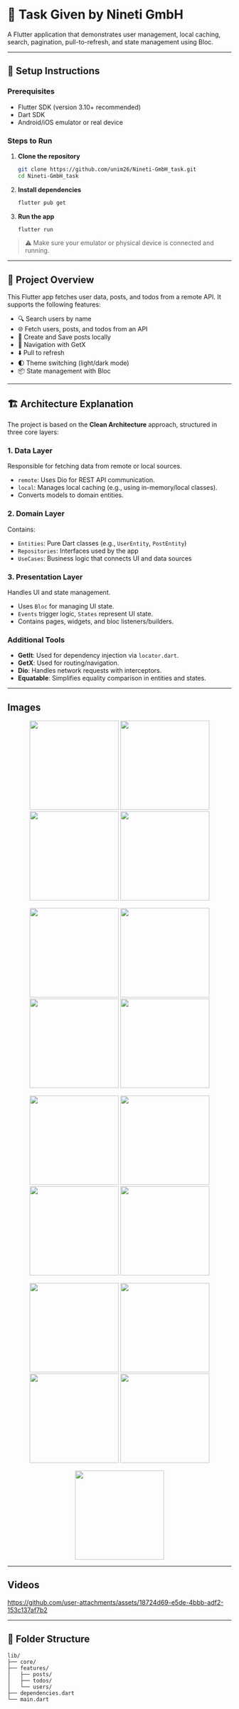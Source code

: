 
# 🧠 Task Given by Nineti GmbH

A  Flutter application that demonstrates user management, local caching, search, pagination, pull-to-refresh, and state management using Bloc.

---

## 🚀 Setup Instructions

### Prerequisites

- Flutter SDK (version 3.10+ recommended)
- Dart SDK
- Android/iOS emulator or real device

### Steps to Run

1. **Clone the repository**
   ```bash
   git clone https://github.com/unim26/Nineti-GmbH_task.git
   cd Nineti-GmbH_task
   ```

2. **Install dependencies**
   ```bash
   flutter pub get
   ```

3. **Run the app**
   ```bash
   flutter run
   ```

> ⚠️ Make sure your emulator or physical device is connected and running.

---

## 📌 Project Overview

This Flutter app fetches user data, posts, and todos from a remote API. It supports the following features:

- 🔍 Search users by name
- 🌐 Fetch users, posts, and todos from an API
- 💾 Create and  Save posts locally 
- 🧭 Navigation with GetX
- ⬇️ Pull to refresh
- 🌓 Theme switching (light/dark mode)
- 📦 State management with Bloc


---

## 🏗️ Architecture Explanation

The project is based on the **Clean Architecture** approach, structured in three core layers:

### 1. **Data Layer**
Responsible for fetching data from remote or local sources.
- `remote`: Uses Dio for REST API communication.
- `local`: Manages local caching (e.g., using in-memory/local classes).
- Converts models to domain entities.

### 2. **Domain Layer**
Contains:
- `Entities`: Pure Dart classes (e.g., `UserEntity`, `PostEntity`)
- `Repositories`: Interfaces used by the app
- `UseCases`: Business logic that connects UI and data sources

### 3. **Presentation Layer**
Handles UI and state management.
- Uses `Bloc` for managing UI state.
- `Events` trigger logic, `States` represent UI state.
- Contains pages, widgets, and bloc listeners/builders.

### Additional Tools
- **GetIt**: Used for dependency injection via `locator.dart`.
- **GetX**: Used for routing/navigation.
- **Dio**: Handles network requests with interceptors.
- **Equatable**: Simplifies equality comparison in entities and states.

---

## Images

<p align="center">
  <img src="https://github.com/user-attachments/assets/c04aab2c-aa9c-409f-89d9-ac802d3b0723" width="200"/>
  <img src="https://github.com/user-attachments/assets/d901c018-5b06-49e4-a19d-ae913c9e173f" width="200"/>
  <img src="https://github.com/user-attachments/assets/72a25b26-2c30-4967-8b4f-31db7d9a1b75" width="200"/>
  <img src="https://github.com/user-attachments/assets/aed49f21-dc57-49ae-9926-2bfa4fe54cca" width="200"/>
</p>

<p align="center">
  <img src="https://github.com/user-attachments/assets/d6695075-6f58-412a-ab62-3e86a470d158" width="200"/>
  <img src="https://github.com/user-attachments/assets/6436a271-01fd-4cff-bb37-bf7b2281f9c5" width="200"/>
  <img src="https://github.com/user-attachments/assets/9c9aa592-cf31-44cc-be8b-a4da64c5b4e8" width="200"/>
  <img src="https://github.com/user-attachments/assets/63bdd88a-55ae-408e-aa0c-cdb6ed0d8f6c" width="200"/>
</p>

<p align="center">
  <img src="https://github.com/user-attachments/assets/21530f9a-87db-42fa-9737-13e71d79646c" width="200"/>
  <img src="https://github.com/user-attachments/assets/f1ad421a-9aba-458e-b523-9b58d4e6e8aa" width="200"/>
  <img src="https://github.com/user-attachments/assets/9fe4329b-d0f6-48a7-9c93-4dc5f67754d5" width="200"/>
  <img src="https://github.com/user-attachments/assets/0f2e22fe-4bc1-4657-b9da-606ba040edd8" width="200"/>
</p>

<p align="center">
  <img src="https://github.com/user-attachments/assets/6b2b445b-6592-4cc5-a4e4-3b747f41cd79" width="200"/>
  <img src="https://github.com/user-attachments/assets/f2412375-fdb7-474b-b861-5080280044f7" width="200"/>
  <img src="https://github.com/user-attachments/assets/06863762-1cfb-45d2-bdf7-607833c1b671" width="200"/>
  <img src="https://github.com/user-attachments/assets/58932d02-068e-4382-aa49-155ca415f373" width="200"/>
</p>

<p align="center">
  <img src="https://github.com/user-attachments/assets/89f11810-8b18-48a8-a675-540b6ff184e9" width="200"/>
</p>



---

## Videos

https://github.com/user-attachments/assets/18724d69-e5de-4bbb-adf2-153c137af7b2




---


## 📁 Folder Structure

```
lib/
├── core/
├── features/
│   ├── posts/
│   ├── todos/
│   └── users/
├── dependencies.dart
└── main.dart
```
